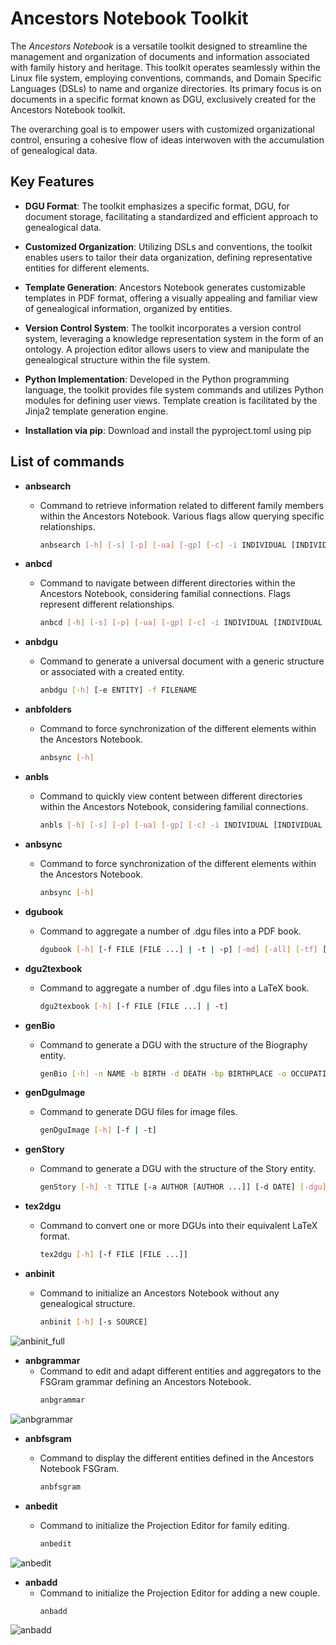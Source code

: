 # Ancestors Notebook Toolkit

The *Ancestors Notebook* is a versatile toolkit designed to streamline the management and organization of documents and information associated with family history and heritage.
This toolkit operates seamlessly within the Linux file system, employing conventions, commands, and Domain Specific Languages (DSLs) to name and organize directories.
 Its primary focus is on documents in a specific format known as DGU, exclusively created for the Ancestors Notebook toolkit. 

The overarching goal is to empower users with customized organizational control, ensuring a cohesive flow of ideas interwoven with the accumulation of genealogical data.

## Key Features

- **DGU Format**: The toolkit emphasizes a specific format, DGU, for document storage, facilitating a standardized and efficient approach to genealogical data.

- **Customized Organization**: Utilizing DSLs and conventions, the toolkit enables users to tailor their data organization, defining representative entities for different elements.

- **Template Generation**: Ancestors Notebook generates customizable templates in PDF format, offering a visually appealing and familiar view of genealogical information, organized by entities.

- **Version Control System**: The toolkit incorporates a version control system, leveraging a knowledge representation system in the form of an ontology. A projection editor allows users to view and manipulate the genealogical structure within the file system.

- **Python Implementation**: Developed in the Python programming language, the toolkit provides file system commands and utilizes Python modules for defining user views. Template creation is facilitated by the Jinja2 template generation engine.

- **Installation via pip**: Download and install the pyproject.toml using pip

## List of commands

- **anbsearch**
  - Command to retrieve information related to different family members within the Ancestors Notebook. Various flags allow querying specific relationships.
    ```bash
    anbsearch [-h] [-s] [-p] [-ua] [-gp] [-c] -i INDIVIDUAL [INDIVIDUAL ...]
    ```

- **anbcd**
  - Command to navigate between different directories within the Ancestors Notebook, considering familial connections. Flags represent different relationships.
    ```bash
    anbcd [-h] [-s] [-p] [-ua] [-gp] [-c] -i INDIVIDUAL [INDIVIDUAL ...]
    ```

- **anbdgu**
  - Command to generate a universal document with a generic structure or associated with a created entity.
    ```bash
    anbdgu [-h] [-e ENTITY] -f FILENAME
    ```

- **anbfolders**
  - Command to force synchronization of the different elements within the Ancestors Notebook.
    ```bash
    anbsync [-h]
    ```

- **anbls**
  - Command to quickly view content between different directories within the Ancestors Notebook, considering familial connections.
    ```bash
    anbls [-h] [-s] [-p] [-ua] [-gp] [-c] -i INDIVIDUAL [INDIVIDUAL ...]
    ```

- **anbsync**
  - Command to force synchronization of the different elements within the Ancestors Notebook.
    ```bash
    anbsync [-h]
    ```

- **dgubook**
  - Command to aggregate a number of .dgu files into a PDF book.
    ```bash
    dgubook [-h] [-f FILE [FILE ...] | -t | -p] [-md] [-all] [-tf] [-o OUTPUT]
    ```

- **dgu2texbook**
  - Command to aggregate a number of .dgu files into a LaTeX book.
    ```bash
    dgu2texbook [-h] [-f FILE [FILE ...] | -t]
    ```

- **genBio**
  - Command to generate a DGU with the structure of the Biography entity.
    ```bash
    genBio [-h] -n NAME -b BIRTH -d DEATH -bp BIRTHPLACE -o OCCUPATION
    ```

- **genDguImage**
  - Command to generate DGU files for image files.
    ```bash
    genDguImage [-h] [-f | -t]
    ```

- **genStory**
  - Command to generate a DGU with the structure of the Story entity.
    ```bash
    genStory [-h] -t TITLE [-a AUTHOR [AUTHOR ...]] [-d DATE] [-dgu]
    ```

- **tex2dgu**
  - Command to convert one or more DGUs into their equivalent LaTeX format.
    ```bash
    tex2dgu [-h] [-f FILE [FILE ...]]
    ```

- **anbinit**
  - Command to initialize an Ancestors Notebook without any genealogical structure.
    ```bash
    anbinit [-h] [-s SOURCE]
    ```
![anbinit_full](https://github.com/mishlawi/ANBToolKit/assets/48862635/703d7593-3eab-4aaa-8817-38fd97cd7a33)

- **anbgrammar**
  - Command to edit and adapt different entities and aggregators to the FSGram grammar defining an Ancestors Notebook.
    ```bash
    anbgrammar
    ```
![anbgrammar](https://github.com/mishlawi/ANBToolKit/assets/48862635/b6b84120-1f02-440e-b771-05e50b8fc1b7)

- **anbfsgram**
  - Command to display the different entities defined in the Ancestors Notebook FSGram.
    ```bash
    anbfsgram
    ```

- **anbedit**
  - Command to initialize the Projection Editor for family editing.
    ```bash
    anbedit
    ```
![anbedit](https://github.com/mishlawi/ANBToolKit/assets/48862635/6d8c371e-dace-46f5-bd8f-eb4e64266fe8)

- **anbadd**
  - Command to initialize the Projection Editor for adding a new couple.
    ```bash
    anbadd
    ```
![anbadd](https://github.com/mishlawi/ANBToolKit/assets/48862635/b921136d-e168-4783-b184-310e2c0bc559)

